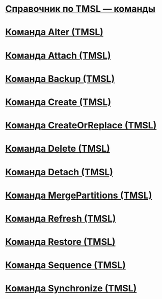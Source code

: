 # [Справочник по TMSL — команды](tmsl-reference-commands.md)

# [Команда Alter (TMSL)](alter-command-tmsl.md)
# [Команда Attach (TMSL)](attach-command-tmsl.md)
# [Команда Backup (TMSL)](backup-command-tmsl.md)
# [Команда Create (TMSL)](create-command-tmsl.md)
# [Команда CreateOrReplace (TMSL)](createorreplace-command-tmsl.md)
# [Команда Delete (TMSL)](delete-command-tmsl.md)
# [Команда Detach (TMSL)](detach-command-tmsl.md)
# [Команда MergePartitions (TMSL)](mergepartitions-command-tmsl.md)
# [Команда Refresh (TMSL)](refresh-command-tmsl.md)
# [Команда Restore (TMSL)](restore-command-tmsl.md)
# [Команда Sequence (TMSL)](sequence-command-tmsl.md)
# [Команда Synchronize (TMSL)](synchronize-command-tmsl.md)
